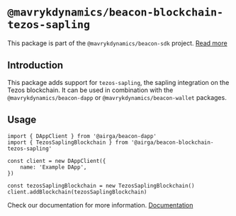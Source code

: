 # `@mavrykdynamics/beacon-blockchain-tezos-sapling`

This package is part of the `@mavrykdynamics/beacon-sdk` project. [Read more](https://github.com/airgap-it/beacon-sdk)

## Introduction

This package adds support for `tezos-sapling`, the sapling integration on the Tezos blockchain. It can be used in combination with the `@mavrykdynamics/beacon-dapp` or `@mavrykdynamics/beacon-wallet` packages.

## Usage

```
import { DAppClient } from '@airga/beacon-dapp'
import { TezosSaplingBlockchain } from '@airga/beacon-blockchain-tezos-sapling'

const client = new DAppClient({
    name: 'Example DApp',
})

const tezosSaplingBlockchain = new TezosSaplingBlockchain()
client.addBlockchain(tezosSaplingBlockchain)
```

Check our documentation for more information. [Documentation](https://docs.walletbeacon.io)
